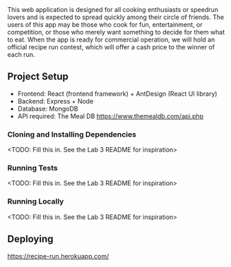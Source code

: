 <Recipe Run>

<Project Description>
    This web application is designed for all cooking enthusiasts or speedrun lovers and is expected to spread quickly among their circle of friends. The users of this app may be those who cook for fun, entertainment, or competition, or those who merely want something to decide for them what to eat. When the app is ready for commercial operation, we will hold an official recipe run contest, which will offer a cash price to the winner of each run.

## Project Setup
  - Frontend: React (frontend framework) + AntDesign (React UI library)
  - Backend: Express + Node
  - Database: MongoDB
  - API required: The Meal DB https://www.themealdb.com/api.php 

### Cloning and Installing Dependencies

<TODO: Fill this in.  See the Lab 3 README for inspiration>

### Running Tests

<TODO: Fill this in.  See the Lab 3 README for inspiration>

### Running Locally

<TODO: Fill this in.  See the Lab 3 README for inspiration>

## Deploying
https://recipe-run.herokuapp.com/
